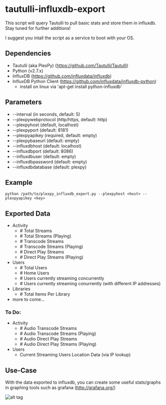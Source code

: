 # tautulli-influxdb-export

This script will query Tautulli to pull basic stats and store them in influxdb. Stay tuned for further additions!

I suggest you intall the script as a service to boot with your OS.

## Dependencies
  * Tautulli (aka PlexPy) (https://github.com/Tautulli/Tautulli)
  * Python (v2.7.x)
  * InfluxDB (https://github.com/influxdata/influxdb)
  * InfluxDB Python Client (https://github.com/influxdata/influxdb-python)
    - install on linux via 'apt-get install python-influxdb'

## Parameters
  * --interval (in seconds, default: 5)
  * --plexpywebprotocol (http/https, default: http)
  * --plexpyhost (default, localhost)
  * --plexpyport (default: 8181)
  * --plexpyapikey (required, default: empty)
  * --plexpybaseurl (default: empty)
  * --influxdbhost (default: localhost)
  * --influxdbport (default: 8086)
  * --influxdbuser (default: empty)
  * --influxdbpassword (default: empty)
  * --influxdbdatabase (default: plexpy)

## Example

  ```
  python /path/to/plexpy_influxdb_export.py --plexpyhost <host> --plexpyapikey <key>
  ```

## Exported Data
  * Activity
    - *#* Total Streams
    - *#* Total Streams (Playing)
    - *#* Transcode Streams
    - *#* Transcode Streams (Playing)
    - *#* Direct Play Streams
    - *#* Direct Play Streams (Playing)
  * Users
    - *#* Total Users
    - *#* Home Users
    - *#* Users currently streaming concurrently
    - *#* Users currently streaming conurrently (with different IP addresses)
  * Libraries
    - *#* Total Items Per Library
  * more to come...
  
### To Do:
  * Activity
    - *#* Audio Transcode Streams
    - *#* Audio Transcode Streams (Playing)
    - *#* Audio Direct Play Streams
    - *#* Audio Direct Play Streams (Playing)
  * Users
    - Current Streaming Users Location Data (via IP lookup)

## Use-Case
  With the data exported to influxdb, you can create some useful stats/graphs in graphing tools such as grafana (http://grafana.org/)
  
  ![alt tag](https://cloud.githubusercontent.com/assets/4528753/17122931/7176e2aa-52a5-11e6-8ff1-89ab6a8e7f82.png)
  
  
